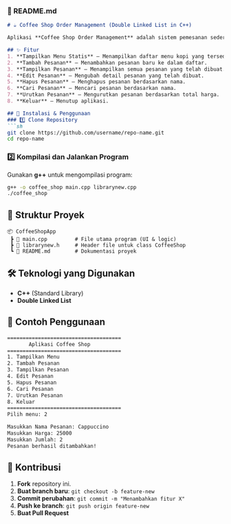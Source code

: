 ### **📜 README.md**
```md
# ☕ Coffee Shop Order Management (Double Linked List in C++)

Aplikasi **Coffee Shop Order Management** adalah sistem pemesanan sederhana yang menggunakan **Double Linked List** dalam **C++** untuk menyimpan, mengedit, menghapus, mencari, dan mengurutkan pesanan kopi.

## ✨ Fitur
1. **Tampilkan Menu Statis** – Menampilkan daftar menu kopi yang tersedia.
2. **Tambah Pesanan** – Menambahkan pesanan baru ke dalam daftar.
3. **Tampilkan Pesanan** – Menampilkan semua pesanan yang telah dibuat.
4. **Edit Pesanan** – Mengubah detail pesanan yang telah dibuat.
5. **Hapus Pesanan** – Menghapus pesanan berdasarkan nama.
6. **Cari Pesanan** – Mencari pesanan berdasarkan nama.
7. **Urutkan Pesanan** – Mengurutkan pesanan berdasarkan total harga.
8. **Keluar** – Menutup aplikasi.

## 🚀 Instalasi & Penggunaan
### 1️⃣ Clone Repository
```sh
git clone https://github.com/username/repo-name.git
cd repo-name
```

### 2️⃣ Kompilasi dan Jalankan Program
Gunakan **g++** untuk mengompilasi program:
```sh
g++ -o coffee_shop main.cpp librarynew.cpp
./coffee_shop
```

## 📂 Struktur Proyek
```
📦 CoffeeShopApp
 ┣ 📜 main.cpp         # File utama program (UI & logic)
 ┣ 📜 librarynew.h     # Header file untuk class CoffeeShop
 ┗ 📜 README.md        # Dokumentasi proyek
```

## 🛠️ Teknologi yang Digunakan
- **C++** (Standard Library)
- **Double Linked List**

## 📝 Contoh Penggunaan
```sh
=====================================
       Aplikasi Coffee Shop
=====================================
1. Tampilkan Menu
2. Tambah Pesanan
3. Tampilkan Pesanan
4. Edit Pesanan
5. Hapus Pesanan
6. Cari Pesanan
7. Urutkan Pesanan
8. Keluar
=====================================
Pilih menu: 2

Masukkan Nama Pesanan: Cappuccino
Masukkan Harga: 25000
Masukkan Jumlah: 2
Pesanan berhasil ditambahkan!
```

## 🤝 Kontribusi
1. **Fork** repository ini.
2. **Buat branch baru**: `git checkout -b feature-new`
3. **Commit perubahan**: `git commit -m "Menambahkan fitur X"`
4. **Push ke branch**: `git push origin feature-new`
5. **Buat Pull Request**
